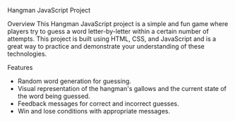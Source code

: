 Hangman JavaScript Project

Overview
This Hangman JavaScript project is a simple and fun game where players try to guess a word letter-by-letter within a certain number of attempts. This project is built using HTML, CSS, and JavaScript and is a great way to practice and demonstrate your understanding of these technologies.

Features
- Random word generation for guessing.
- Visual representation of the hangman's gallows and the current state of the word being guessed.
- Feedback messages for correct and incorrect guesses.
- Win and lose conditions with appropriate messages.
